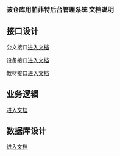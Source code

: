 ### 该仓库用帕菲特后台管理系统 文档说明


## 接口设计

公文接口[进入文档](/api/official/)

设备接口[进入文档](/api/facility/)

教材接口[进入文档](/api/textbook/)
   

## 业务逻辑

[进入文档](/business_logic/)

## 数据库设计

[进入文档](/database/)

